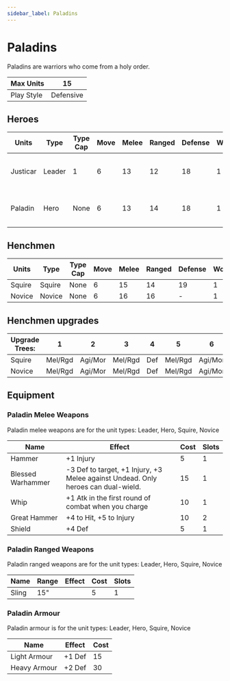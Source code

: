 ```yaml
---
sidebar_label: Paladins
---
```

# Paladins
Paladins are warriors who come from a holy order.

| Max Units | 15 |
| ---- | ---- |
| Play Style | Defensive |

## Heroes
| Units | Type | Type Cap | Move | Melee | Ranged | Defense | Wounds | Agility | Attacks | Morale | Cost | Abilities | Skill Types |
| ---- | ---- | ---- | ---- | ---- | ---- | ---- | ---- | ---- | ---- | ---- | ---- | ---- | ---- |
| Justicar | Leader | 1  | 6 | 13 | 12 | 18 | 1 | 8 | 1 | 7 | 70 | Leader 6", Prayers | Melee, Morale, Agility, Paladins |
| Paladin | Hero | None  | 6 | 13 | 14 | 18 | 1 | 11 | 1 | 10 | 35 |  | Melee, Morale, Agility, Paladins |

## Henchmen
| Units | Type | Type Cap | Move | Melee | Ranged | Defense | Wounds | Agility | Attacks | Morale | Cost | Abilities |
| ---- | ---- | ---- | ---- | ---- | ---- | ---- | ---- | ---- | ---- | ---- | ---- | ---- |
| Squire | Squire | None  | 6 | 15 | 14 | 19 | 1 | 11 | 1 | 10 | 25 |  |
| Novice | Novice | None  | 6 | 16 | 16 | - | 1 | 11 | 1 | 13 | 15 |  |

## Henchmen upgrades
| Upgrade Trees: | 1       | 2       | 3       | 4   | 5       | 6       | 7       | 8   |
| -------------- | ------- | ------- | ------- | --- | ------- | ------- | ------- | --- |
| Squire  | Mel/Rgd | Agi/Mor | Mel/Rgd | Def | Mel/Rgd | Agi/Mor | Mel/Rgd | Def |
| Novice  | Mel/Rgd | Agi/Mor | Mel/Rgd | Def | Mel/Rgd | Agi/Mor | Mel/Rgd | Def |

## Equipment

### Paladin Melee Weapons 
Paladin melee weapons are for the unit types: Leader, Hero, Squire, Novice

| Name | Effect | Cost | Slots |
| ---- | ------ | ---- | ----- |
| Hammer | +1 Injury | 5 | 1 |
| Blessed Warhammer | -3 Def to target, +1 Injury, +3 Melee against Undead. Only heroes can dual-wield. | 15 | 1 |
| Whip | +1 Atk in the first round of combat when you charge | 10 | 1 |
| Great Hammer | +4 to Hit, +5 to Injury | 10 | 2 |
| Shield | +4 Def | 5 | 1 |

### Paladin Ranged Weapons 
Paladin ranged weapons are for the unit types: Leader, Hero, Squire, Novice

| Name | Range | Effect | Cost | Slots |
| ---- | ----- | ------ | ---- | ----- |
| Sling | 15" |  | 5 | 1 |

### Paladin Armour 
Paladin armour is for the unit types: Leader, Hero, Squire, Novice

| Name | Effect | Cost |
| ---- | ------ | ---- |
| Light Armour | +1 Def | 15 |
| Heavy Armour | +2 Def | 30 |
